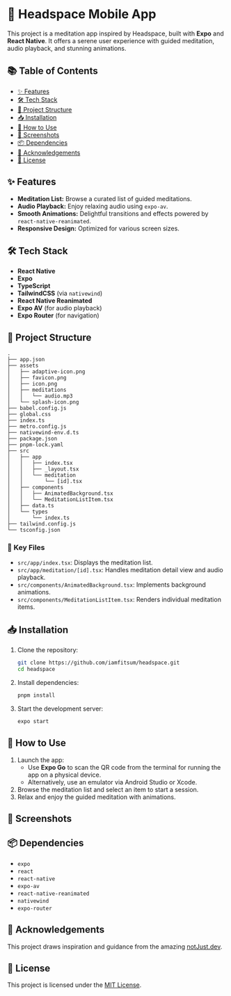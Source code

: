 # 🌿 Headspace Mobile App

This project is a meditation app inspired by Headspace, built with **Expo** and **React Native**. It offers a serene user experience with guided meditation, audio playback, and stunning animations.

## 📚 Table of Contents

- [✨ Features](#-features)
- [🛠️ Tech Stack](#️-tech-stack)
- [📂 Project Structure](#-project-structure)
- [📥 Installation](#-installation)
- [🧘 How to Use](#-how-to-use)
- [📸 Screenshots](#-screenshots)
- [📦 Dependencies](#-dependencies)
- [🤝 Acknowledgements](#-acknowledgements)
- [📜 License](#-license)

## ✨ Features

- **Meditation List:** Browse a curated list of guided meditations.
- **Audio Playback:** Enjoy relaxing audio using `expo-av`.
- **Smooth Animations:** Delightful transitions and effects powered by `react-native-reanimated`.
- **Responsive Design:** Optimized for various screen sizes.

## 🛠️ Tech Stack

- **React Native**
- **Expo**
- **TypeScript**
- **TailwindCSS** (via `nativewind`)
- **React Native Reanimated**
- **Expo AV** (for audio playback)
- **Expo Router** (for navigation)

## 📂 Project Structure

```plaintext
.
├── app.json
├── assets
│   ├── adaptive-icon.png
│   ├── favicon.png
│   ├── icon.png
│   ├── meditations
│   │   └── audio.mp3
│   └── splash-icon.png
├── babel.config.js
├── global.css
├── index.ts
├── metro.config.js
├── nativewind-env.d.ts
├── package.json
├── pnpm-lock.yaml
├── src
│   ├── app
│   │   ├── index.tsx
│   │   ├── _layout.tsx
│   │   └── meditation
│   │       └── [id].tsx
│   ├── components
│   │   ├── AnimatedBackground.tsx
│   │   └── MeditationListItem.tsx
│   ├── data.ts
│   └── types
│       └── index.ts
├── tailwind.config.js
└── tsconfig.json
```

### 📁 Key Files

- `src/app/index.tsx`: Displays the meditation list.
- `src/app/meditation/[id].tsx`: Handles meditation detail view and audio playback.
- `src/components/AnimatedBackground.tsx`: Implements background animations.
- `src/components/MeditationListItem.tsx`: Renders individual meditation items.

## 📥 Installation

1. Clone the repository:
   ```bash
   git clone https://github.com/iamfitsum/headspace.git
   cd headspace
   ```

2. Install dependencies:
   ```bash
   pnpm install
   ```

3. Start the development server:
   ```bash
   expo start
   ```

## 🧘 How to Use

1. Launch the app:
   - Use **Expo Go** to scan the QR code from the terminal for running the app on a physical device.
   - Alternatively, use an emulator via Android Studio or Xcode.
2. Browse the meditation list and select an item to start a session.
3. Relax and enjoy the guided meditation with animations.

## 📸 Screenshots



## 📦 Dependencies

- `expo`
- `react`
- `react-native`
- `expo-av`
- `react-native-reanimated`
- `nativewind`
- `expo-router`

## 🤝 Acknowledgements

This project draws inspiration and guidance from the amazing [notJust.dev](https://github.com/notJust-dev).

## 📜 License

This project is licensed under the [MIT License](LICENSE).
